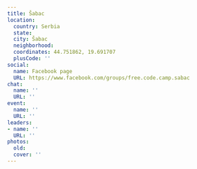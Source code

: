 ```yaml
---
title: Šabac
location:
  country: Serbia
  state: 
  city: Šabac
  neighborhood: 
  coordinates: 44.751862, 19.691707
  plusCode: ''
social:
  name: Facebook page
  URL: https://www.facebook.com/groups/free.code.camp.sabac
chat:
  name: ''
  URL: ''
event:
  name: ''
  URL: ''
leaders:
- name: ''
  URL: ''
photos:
  old: 
  cover: ''
---
```

